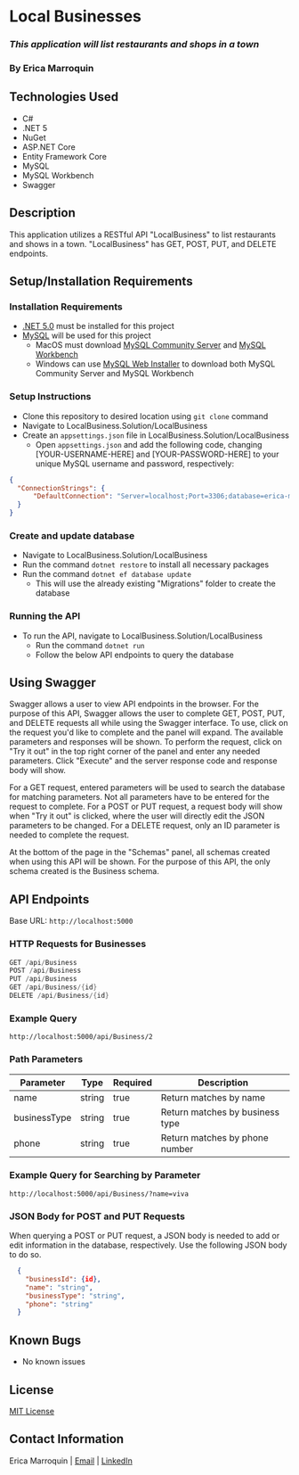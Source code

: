 # Local Businesses

### _This application will list restaurants and shops in a town_

### By Erica Marroquin

## Technologies Used

* C#
* .NET 5
* NuGet
* ASP.NET Core
* Entity Framework Core
* MySQL
* MySQL Workbench
* Swagger

## Description

This application utilizes a RESTful API "LocalBusiness" to list restaurants and shows in a town. "LocalBusiness" has GET, POST, PUT, and DELETE endpoints.

## Setup/Installation Requirements

### Installation Requirements
* [.NET 5.0](https://dotnet.microsoft.com/download/dotnet/thank-you/sdk-5.0.401-macos-x64-installer) must be installed for this project
* [MySQL](https://dev.mysql.com/downloads/) will be used for this project
  - MacOS must download [MySQL Community Server](https://dev.mysql.com/downloads/mysql/) and [MySQL Workbench](https://dev.mysql.com/downloads/workbench/)
  - Windows can use [MySQL Web Installer](https://dev.mysql.com/downloads/installer/) to download both MySQL Community Server and MySQL Workbench

### Setup Instructions
* Clone this repository to desired location using `git clone` command
* Navigate to LocalBusiness.Solution/LocalBusiness
* Create an `appsettings.json` file in LocalBusiness.Solution/LocalBusiness
  - Open `appsettings.json` and add the following code, changing [YOUR-USERNAME-HERE] and [YOUR-PASSWORD-HERE] to your unique MySQL username and password, respectively:
```json
{
  "ConnectionStrings": {
      "DefaultConnection": "Server=localhost;Port=3306;database=erica-marroquin;uid=[YOUR-USERNAME-HERE];pwd=[YOUR-PASSWORD-HERE];"
  }
}
```

### Create and update database
* Navigate to LocalBusiness.Solution/LocalBusiness
* Run the command `dotnet restore` to install all necessary packages
* Run the command `dotnet ef database update`
  - This will use the already existing "Migrations" folder to create the database

### Running the API
* To run the API, navigate to LocalBusiness.Solution/LocalBusiness
  - Run the command `dotnet run`
  - Follow the below API endpoints to query the database

## Using Swagger
Swagger allows a user to view API endpoints in the browser. For the purpose of this API, Swagger allows the user to complete GET, POST, PUT, and DELETE requests all while using the Swagger interface. To use, click on the request you'd like to complete and the panel will expand. The available parameters and responses will be shown. To perform the request, click on "Try it out" in the top right corner of the panel and enter any needed parameters. Click "Execute" and the server response code and response body will show.

For a GET request, entered parameters will be used to search the database for matching parameters. Not all parameters have to be entered for the request to complete. For a POST or PUT request, a request body will show when "Try it out" is clicked, where the user will directly edit the JSON parameters to be changed. For a DELETE request, only an ID parameter is needed to complete the request.

At the bottom of the page in the "Schemas" panel, all schemas created when using this API will be shown. For the purpose of this API, the only schema created is the Business schema.

## API Endpoints

Base URL: `http://localhost:5000`

### HTTP Requests for Businesses

```c#
GET /api/Business
POST /api/Business
PUT /api/Business
GET /api/Business/{id}
DELETE /api/Business/{id}
```

### Example Query

```
http://localhost:5000/api/Business/2
```

### Path Parameters
|  Parameter   | Type   | Required | Description                     |
|  ----------- | ------ | -------- | ------------------------------- |
| name         | string | true     | Return matches by name          |
| businessType | string | true     | Return matches by business type |
| phone        | string | true     | Return matches by phone number  |

### Example Query for Searching by Parameter
```
http://localhost:5000/api/Business/?name=viva
```

### JSON Body for POST and PUT Requests
When querying a POST or PUT request, a JSON body is needed to add or edit information in the database, respectively. Use the following JSON body to do so.

```json
  {
    "businessId": {id},
    "name": "string",
    "businessType": "string",
    "phone": "string"
  }
```

## Known Bugs

* No known issues

## License

[MIT License](https://opensource.org/licenses/MIT)

## Contact Information

Erica Marroquin | [Email](mailto:ericamarroquin03@gmail.com) | [LinkedIn](https://www.linkedin.com/in/erica-marroquin/)